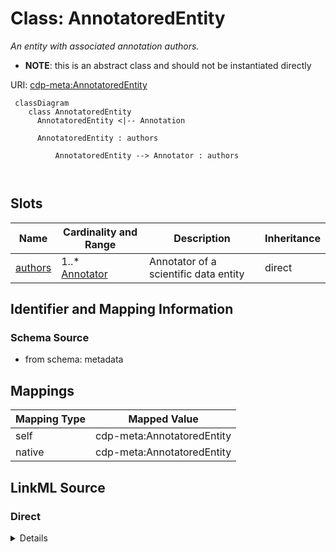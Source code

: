 # Class: AnnotatoredEntity


_An entity with associated annotation authors._




* __NOTE__: this is an abstract class and should not be instantiated directly


URI: [cdp-meta:AnnotatoredEntity](metadataAnnotatoredEntity)




```mermaid
 classDiagram
    class AnnotatoredEntity
      AnnotatoredEntity <|-- Annotation
      
      AnnotatoredEntity : authors
        
          AnnotatoredEntity --> Annotator : authors
        
      
```




<!-- no inheritance hierarchy -->


## Slots

| Name | Cardinality and Range | Description | Inheritance |
| ---  | --- | --- | --- |
| [authors](authors.md) | 1..* <br/> [Annotator](Annotator.md) | Annotator of a scientific data entity | direct |









## Identifier and Mapping Information







### Schema Source


* from schema: metadata





## Mappings

| Mapping Type | Mapped Value |
| ---  | ---  |
| self | cdp-meta:AnnotatoredEntity |
| native | cdp-meta:AnnotatoredEntity |





## LinkML Source

<!-- TODO: investigate https://stackoverflow.com/questions/37606292/how-to-create-tabbed-code-blocks-in-mkdocs-or-sphinx -->

### Direct

<details>
```yaml
name: AnnotatoredEntity
description: An entity with associated annotation authors.
from_schema: metadata
abstract: true
attributes:
  authors:
    name: authors
    description: Annotator of a scientific data entity.
    from_schema: metadata
    multivalued: true
    list_elements_ordered: true
    alias: authors
    owner: AnnotatoredEntity
    domain_of:
    - AuthoredEntity
    - AnnotatoredEntity
    - Dataset
    - Tomogram
    - Annotation
    range: Annotator
    required: true
    inlined: true
    inlined_as_list: true

```
</details>

### Induced

<details>
```yaml
name: AnnotatoredEntity
description: An entity with associated annotation authors.
from_schema: metadata
abstract: true
attributes:
  authors:
    name: authors
    description: Annotator of a scientific data entity.
    from_schema: metadata
    multivalued: true
    list_elements_ordered: true
    alias: authors
    owner: AnnotatoredEntity
    domain_of:
    - AuthoredEntity
    - AnnotatoredEntity
    - Dataset
    - Tomogram
    - Annotation
    range: Annotator
    required: true
    inlined: true
    inlined_as_list: true

```
</details>